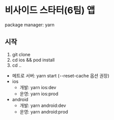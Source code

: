 # 비사이드 스타터(6팀) 앱

package manager: yarn

## 시작
1. git clone
2. cd ios && pod install
3. cd ..

- 메트로 서버: yarn start (--reset-cache 옵션 권장)
- ios
  - 개발: yarn ios:dev
  - 운영: yarn ios:prod
- android
  - 개발: yarn android:dev
  - 운영: yarn android:prod